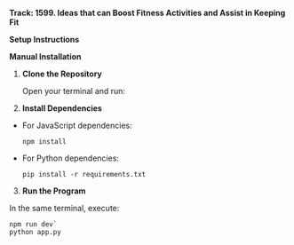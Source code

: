 **Track: 1599. Ideas that can Boost Fitness Activities and Assist in Keeping Fit**

**Setup Instructions**

**Manual Installation**

1. **Clone the Repository**

   Open your terminal and run:
2. **Install Dependencies**

- For JavaScript dependencies:
  ```
  npm install
  ```

- For Python dependencies:
  ```
  pip install -r requirements.txt
  ```

3. **Run the Program**

In the same terminal, execute:
```
npm run dev`
python app.py
```
